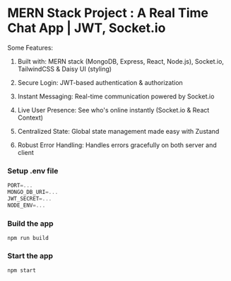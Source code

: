 # MERN Stack Project : A Real Time Chat App | JWT, Socket.io



Some Features:

1. Built with: MERN stack (MongoDB, Express, React, Node.js), Socket.io, TailwindCSS & Daisy UI (styling)

2. Secure Login: JWT-based authentication & authorization

3. Instant Messaging: Real-time communication powered by Socket.io

4. Live User Presence: See who's online instantly (Socket.io & React Context)

5. Centralized State: Global state management made easy with Zustand

6. Robust Error Handling: Handles errors gracefully on both server and client


### Setup .env file

```js
PORT=...
MONGO_DB_URI=...
JWT_SECRET=...
NODE_ENV=...
```

### Build the app

```shell
npm run build
```

### Start the app

```shell
npm start
```
